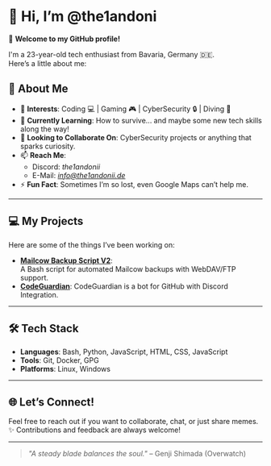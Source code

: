 # 👋 Hi, I’m @the1andoni  

🎉 **Welcome to my GitHub profile!**  

I'm a 23-year-old tech enthusiast from Bavaria, Germany 🇩🇪.  
Here’s a little about me:  

## 🌟 About Me  
- 👀 **Interests**: Coding 💻 | Gaming 🎮 | CyberSecurity 🔒 | Diving 🌊  
- 🌱 **Currently Learning**: How to survive... and maybe some new tech skills along the way!  
- 💞️ **Looking to Collaborate On**: CyberSecurity projects or anything that sparks curiosity.  
- 📫 **Reach Me**:  
  - Discord: *the1andonii*  
  - E-Mail: *info@the1andonii.de*  
- ⚡ **Fun Fact**: Sometimes I’m so lost, even Google Maps can’t help me.  

---

## 💻 My Projects  
Here are some of the things I’ve been working on:  
- **[Mailcow Backup Script V2](https://github.com/The1AndOni/Mailcow-BackupV2)**:  
  A Bash script for automated Mailcow backups with WebDAV/FTP support.
- **[CodeGuardian](https://github.com/the1andoni/CodeGuardian)**:
  CodeGuardian is a bot for GitHub with Discord Integration.

---

## 🛠️ Tech Stack  
- **Languages**: Bash, Python, JavaScript, HTML, CSS, JavaScript  
- **Tools**: Git, Docker, GPG  
- **Platforms**: Linux, Windows  

---

## 🌐 Let’s Connect!  
Feel free to reach out if you want to collaborate, chat, or just share memes.  
✨ Contributions and feedback are always welcome!  

---

> _"A steady blade balances the soul."_ – Genji Shimada (Overwatch)  
